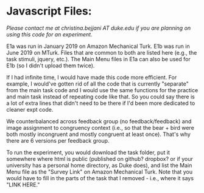 # Javascript Files:

*Please contact me at christina.bejjani AT duke.edu if you are planning on using this code for an experiment.* 

E1a was run in January 2019 on Amazon Mechanical Turk. E1b was run in June 2019 on MTurk. Files that are common to both are listed here (e.g., the task stimuli, jquery, etc.). The Main Menu files in E1a can also be used for E1b (so I didn't upload them twice).

If I had infinite time, I would have made this code more efficient. For example, I would've gotten rid of all the code that is currently "separate" from the main task code and I would use the same functions for the practice and main task instead of repeating code like that. So you could say there is a lot of extra lines that didn't need to be there if I'd been more dedicated to cleaner expt code.

We counterbalanced across feedback group (no feedback/feedback) and image assignment to congruency context (i.e., so that the bear + bird were both mostly incongruent and mostly congruent at least once). That's why there are 6 versions per feedback group.

To run the experiment, you would download the task folder, put it somewhere where html is public (published on github? dropbox? or if your university has a personal home directory, as Duke does), and list the Main Menu file as the "Survey Link" on Amazon Mechanical Turk. Note that you would have to fill in the parts of the task that I removed - i.e., where it says "LINK HERE."
